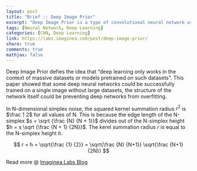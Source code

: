 ```yaml
---
layout: post
title: "Brief :: Deep Image Prior"
excerpt: "Deep Image Prior is a type of convolutional neural network used to enhance a given image with no prior training data other than the image itself."
tags: [Neural Network, Deep Learning]
categories: [CNN, Deep Learning]
link: https://labs.imaginea.com/post/deep-image-prior/
share: true
comments: true
mathjax: false
---
```


Deep Image Prior defies the idea that “deep learning only works in the context of massive datasets or models pretrained on such datasets”. 
This paper showed that some deep neural networks could be successfully trained on a single image without large datasets, the structure of the network itself could be preventing deep networks from overfitting.

In N-dimensional simplex noise, the squared kernel summation radius $r^2$ is $\frac 1 2$
for all values of N. This is because the edge length of the N-simplex $s = \sqrt {\frac {N} {N + 1}}$
divides out of the N-simplex height $h = s \sqrt {\frac {N + 1} {2N}}$.
The kerel summation radius $r$ is equal to the N-simplex height $h$.

$$ r = h = \sqrt{\frac {1} {2}} = \sqrt{\frac {N} {N+1}} \sqrt{\frac {N+1} {2N}} $$


Read more @ [Imaginea Labs Blog](https://labs.imaginea.com/post/deep-image-prior/)
